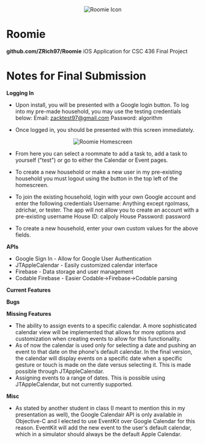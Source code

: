 <p align="center">
<img src="https://github.com/ZRich97/Roomie/Roomie/img/icon.png?raw=true" alt="Roomie Icon"/>
</p>

# Roomie
**github.com/ZRich97/Roomie**
iOS Application for CSC 436 Final Project

# Notes for Final Submission

**Logging In**
* Upon install, you will be presented with a Google login button. To log into my pre-made household, you may use the testing credentials below: 
Email: zacktest97@gmail.com
Password: algorithm

* Once logged in, you should be presented with this screen immediately. 
<p align="center">
<img src="https://github.com/ZRich97/Roomie/Roomie/img/homescreen.jpeg?raw=true" alt="Roomie Homescreen"/>
</p>

* From here you can select a roommate to add a task to, add a task to yourself ("test") or go to either the Calendar or Event pages. 
* To create a new household or make a new user in my pre-existing household you must logout using the button in the top left of the homescreen. 
* To join the existing household, login with your own Google account and enter the following credentials
Username: Anything except rgolmass, zdrichar, or tester. The app will not allow you to create an account with a pre-existing username
House ID: calpoly
House Password: password

* To create a new household, enter your own custom values for the above fields. 

**APIs**
* Google Sign In - Allow for Google User Authentication
* JTAppleCalendar - Easily customized calendar interface
* Firebase - Data storage and user management
* Codable Firebase - Easier Codable->Firebase->Codable parsing

**Current Features**


**Bugs**


**Missing Features**
* The ability to assign events to a specific calendar. A more sophisticated calendar view will be implemented that allows for more options and customization when creating events to allow for this functionality. 
* As of now the calendar is used only for selecting a date and pushing an event to that date on the phone's default calendar. In the final version, the calendar will display events on a specific date when a specific gesture or touch is made on the date versus selecting it. This is made possible through JTAppleCalendar. 
* Assigning events to a range of dates. This is possible using JTAppleCalendar, but not currently supported. 

**Misc**
* As stated by another student in class (I meant to mention this in my presentation as well), the Google Calendair API is only available in Objective-C and I elected to use EventKit over Google Calendar for this reason. EventKit will add the new event to the user's default calendar, which in a simulator should always be the default Apple Calendar. 
